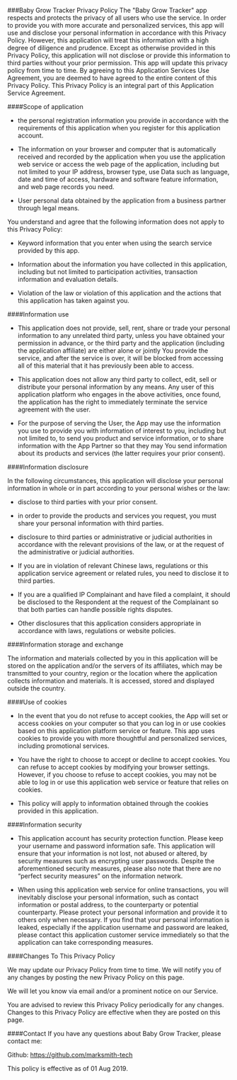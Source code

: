 ###Baby Grow Tracker Privacy Policy
The "Baby Grow Tracker" app respects and protects the privacy of all users who use the service. In order to provide you with more accurate and personalized services, this app will use and disclose your personal information in accordance with this Privacy Policy. However, this application will treat this information with a high degree of diligence and prudence. Except as otherwise provided in this Privacy Policy, this application will not disclose or provide this information to third parties without your prior permission. This app will update this privacy policy from time to time. By agreeing to this Application Services Use Agreement, you are deemed to have agreed to the entire content of this Privacy Policy. This Privacy Policy is an integral part of this Application Service Agreement.

####Scope of application
* the personal registration information you provide in accordance with the requirements of this application when you register for this application account.

* The information on your browser and computer that is automatically received and recorded by the application when you use the application web service or access the web page of the application, including but not limited to your IP address, browser type, use Data such as language, date and time of access, hardware and software feature information, and web page records you need.

* User personal data obtained by the application from a business partner through legal means.


You understand and agree that the following information does not apply to this Privacy Policy:

* Keyword information that you enter when using the search service provided by this app.

* Information about the information you have collected in this application, including but not limited to participation activities, transaction information and evaluation details.

* Violation of the law or violation of this application and the actions that this application has taken against you.


####Information use

* This application does not provide, sell, rent, share or trade your personal information to any unrelated third party, unless you have obtained your permission in advance, or the third party and the application (including the application affiliate) are either alone or jointly You provide the service, and after the service is over, it will be blocked from accessing all of this material that it has previously been able to access.

* This application does not allow any third party to collect, edit, sell or distribute your personal information by any means. Any user of this application platform who engages in the above activities, once found, the application has the right to immediately terminate the service agreement with the user.

* For the purpose of serving the User, the App may use the information you use to provide you with information of interest to you, including but not limited to, to send you product and service information, or to share information with the App Partner so that they may You send information about its products and services (the latter requires your prior consent).


####Information disclosure

In the following circumstances, this application will disclose your personal information in whole or in part according to your personal wishes or the law:

*  disclose to third parties with your prior consent.

*  in order to provide the products and services you request, you must share your personal information with third parties.

* disclosure to third parties or administrative or judicial authorities in accordance with the relevant provisions of the law, or at the request of the administrative or judicial authorities.

* If you are in violation of relevant Chinese laws, regulations or this application service agreement or related rules, you need to disclose it to third parties.

*  If you are a qualified IP Complainant and have filed a complaint, it should be disclosed to the Respondent at the request of the Complainant so that both parties can handle possible rights disputes.

* Other disclosures that this application considers appropriate in accordance with laws, regulations or website policies.

####Information storage and exchange

The information and materials collected by you in this application will be stored on the application and/or the servers of its affiliates, which may be transmitted to your country, region or the location where the application collects information and materials. It is accessed, stored and displayed outside the country.


####Use of cookies
*  In the event that you do not refuse to accept cookies, the App will set or access cookies on your computer so that you can log in or use cookies based on this application platform service or feature. This app uses cookies to provide you with more thoughtful and personalized services, including promotional services.

*  You have the right to choose to accept or decline to accept cookies. You can refuse to accept cookies by modifying your browser settings. However, if you choose to refuse to accept cookies, you may not be able to log in or use this application web service or feature that relies on cookies.

* This policy will apply to information obtained through the cookies provided in this application.


####Information security

* This application account has security protection function. Please keep your username and password information safe. This application will ensure that your information is not lost, not abused or altered, by security measures such as encrypting user passwords. Despite the aforementioned security measures, please also note that there are no “perfect security measures” on the information network.

*  When using this application web service for online transactions, you will inevitably disclose your personal information, such as contact information or postal address, to the counterparty or potential counterparty. Please protect your personal information and provide it to others only when necessary. If you find that your personal information is leaked, especially if the application username and password are leaked, please contact this application customer service immediately so that the application can take corresponding measures.

####Changes To This Privacy Policy

We may update our Privacy Policy from time to time. We will notify you of any changes by posting the new Privacy Policy on this page.

We will let you know via email and/or a prominent notice on our Service.

You are advised to review this Privacy Policy periodically for any changes. Changes to this Privacy Policy are effective when they are posted on this page.

####Contact
If you have any questions about Baby Grow Tracker, please contact me:

Github: https://github.com/marksmith-tech

This policy is effective as of 01 Aug 2019.